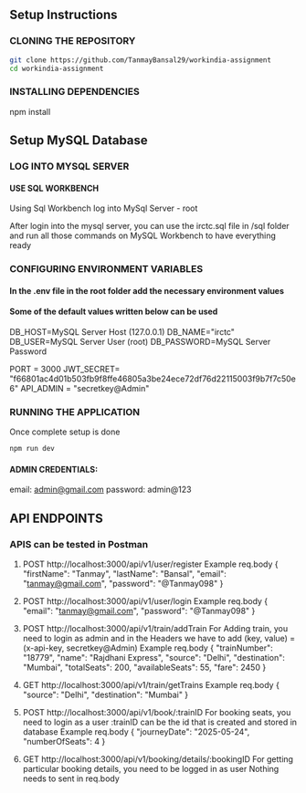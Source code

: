 ## Setup Instructions

### CLONING THE REPOSITORY

```bash
git clone https://github.com/TanmayBansal29/workindia-assignment
cd workindia-assignment
```

### INSTALLING DEPENDENCIES
npm install

## Setup MySQL Database
### LOG INTO MYSQL SERVER
#### USE SQL WORKBENCH 
Using Sql Workbench log into MySql Server - root

After login into the mysql server, you can use the irctc.sql file in /sql folder and run all those commands on MySQL Workbench to have everything ready

### CONFIGURING ENVIRONMENT VARIABLES
#### In the .env file in the root folder add the necessary environment values
#### Some of the default values written below can be used
DB_HOST=MySQL Server Host (127.0.0.1)
DB_NAME="irctc"
DB_USER=MySQL Server User (root)
DB_PASSWORD=MySQL Server Password

PORT = 3000
JWT_SECRET= "f66801ac4d01b503fb9f8ffe46805a3be24ece72df76d22115003f9b7f7c50e6"
API_ADMIN = "secretkey@Admin"

### RUNNING THE APPLICATION
Once complete setup is done 

```bash
npm run dev
```

#### ADMIN CREDENTIALS:
email: admin@gmail.com
password: admin@123

## API ENDPOINTS
### APIS can be tested in Postman

1. POST http://localhost:3000/api/v1/user/register
   Example req.body
   {
    "firstName": "Tanmay",
    "lastName": "Bansal",
    "email": "tanmay@gmail.com",
    "password": "@Tanmay098"
    }

2. POST http://localhost:3000/api/v1/user/login
   Example req.body
   {
    "email": "tanmay@gmail.com",
    "password": "@Tanmay098"
    }

3. POST http://localhost:3000/api/v1/train/addTrain
    For Adding train, you need to login as admin and in the Headers we have to add (key, value) = (x-api-key, secretkey@Admin)
    Example req.body
    {
    "trainNumber": "18779",
    "name": "Rajdhani Express",
    "source": "Delhi",
    "destination": "Mumbai",
    "totalSeats": 200,
    "availableSeats": 55,
    "fare": 2450
    }

4. GET http://localhost:3000/api/v1/train/getTrains
    Example req.body
    {
    "source": "Delhi",
    "destination": "Mumbai"
    }

5. POST http://localhost:3000/api/v1/book/:trainID
    For booking seats, you need to login as a user
    :trainID can be the id that is created and stored in database
    Example req.body
    {
    "journeyDate": "2025-05-24",
    "numberOfSeats": 4
    }

6. GET http://localhost:3000/api/v1/booking/details/:bookingID
    For getting particular booking details, you need to be logged in as user
    Nothing needs to sent in req.body
    